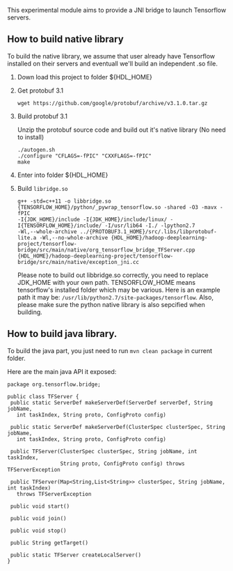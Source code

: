 This experimental module aims to provide a JNI bridge to launch Tensorflow servers. 

## How to build native library
To build the native library, we assume that user already have Tensorflow installed on their servers and eventuall we'll build an independent .so file.

1. Down load this project to folder ${HDL_HOME}

2. Get protobuf 3.1
   
   `wget https://github.com/google/protobuf/archive/v3.1.0.tar.gz`
   
3. Build protobuf 3.1

   Unzip the protobuf source code and build out it's native library (No need to install)
   
   ```
   ./autogen.sh
   ./configure "CFLAGS=-fPIC" "CXXFLAGS=-fPIC"
   make
   ```
   
4. Enter into folder ${HDL_HOME}

4. Build `libridge.so`

   ```
   g++ -std=c++11 -o libbridge.so  {TENSORFLOW_HOME}/python/_pywrap_tensorflow.so -shared -O3 -mavx -fPIC 
   -I{JDK_HOME}/include -I{JDK_HOME}/include/linux/ -I{TENSORFLOW_HOME}/include/ -I/usr/lib64 -I./ -lpython2.7
   -Wl,--whole-archive ../{PROTOBUF3.1_HOME}/src/.libs/libprotobuf-lite.a -Wl,--no-whole-archive {HDL_HOME}/hadoop-deeplearning-project/tensorflow-bridge/src/main/native/org_tensorflow_bridge_TFServer.cpp
   {HDL_HOME}/hadoop-deeplearning-project/tensorflow-bridge/src/main/native/exception_jni.cc 
   ```
   
   Please note to build out libbridge.so correctly, you need to replace JDK_HOME with your own path. TENSORFLOW_HOME means tensorflow's installed folder which may be various.
   Here is an example path it may be: `/usr/lib/python2.7/site-packages/tensorflow`. Also, please make sure the python native library is also sepcified when building.
   
## How to build java library.
To build the java part, you just need to run `mvn clean package` in current folder.
 
Here are the main java API it exposed:
 
 ```
 package org.tensorflow.bridge;
 
 public class TFServer {
  public static ServerDef makeServerDef(ServerDef serverDef, String jobName,
    int taskIndex, String proto, ConfigProto config)

  public static ServerDef makeServerDef(ClusterSpec clusterSpec, String jobName,
    int taskIndex, String proto, ConfigProto config)

  public TFServer(ClusterSpec clusterSpec, String jobName, int taskIndex,
                  String proto, ConfigProto config) throws TFServerException

  public TFServer(Map<String,List<String>> clusterSpec, String jobName, int taskIndex)
    throws TFServerException

  public void start()

  public void join()

  public void stop()

  public String getTarget()

  public static TFServer createLocalServer()
}

 ```
